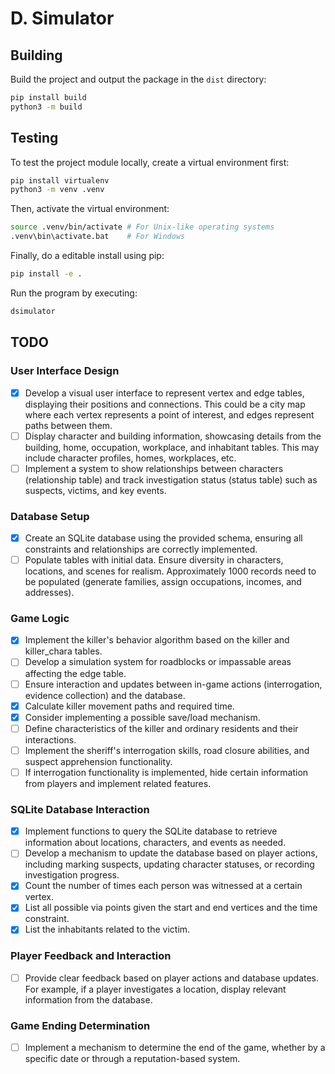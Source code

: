 # D. Simulator

## Building

Build the project and output the package in the `dist` directory:
```bash
pip install build
python3 -m build
```

## Testing

To test the project module locally, create a virtual environment first:
```bash
pip install virtualenv
python3 -m venv .venv
```

Then, activate the virtual environment:
```bash
source .venv/bin/activate # For Unix-like operating systems
.venv\bin\activate.bat    # For Windows
```

Finally, do a editable install using pip:
```bash
pip install -e .
```

Run the program by executing:
```bash
dsimulator
```

## TODO

### User Interface Design
- [x] Develop a visual user interface to represent vertex and edge tables, displaying their positions and connections. This could be a city map where each vertex represents a point of interest, and edges represent paths between them.
- [ ] Display character and building information, showcasing details from the building, home, occupation, workplace, and inhabitant tables. This may include character profiles, homes, workplaces, etc.
- [ ] Implement a system to show relationships between characters (relationship table) and track investigation status (status table) such as suspects, victims, and key events.

### Database Setup
- [x] Create an SQLite database using the provided schema, ensuring all constraints and relationships are correctly implemented.
- [ ] Populate tables with initial data. Ensure diversity in characters, locations, and scenes for realism. Approximately 1000 records need to be populated (generate families, assign occupations, incomes, and addresses).

### Game Logic
- [x] Implement the killer's behavior algorithm based on the killer and killer_chara tables.
- [ ] Develop a simulation system for roadblocks or impassable areas affecting the edge table.
- [ ] Ensure interaction and updates between in-game actions (interrogation, evidence collection) and the database.
- [x] Calculate killer movement paths and required time.
- [x] Consider implementing a possible save/load mechanism.
- [ ] Define characteristics of the killer and ordinary residents and their interactions.
- [ ] Implement the sheriff's interrogation skills, road closure abilities, and suspect apprehension functionality.
- [ ] If interrogation functionality is implemented, hide certain information from players and implement related features.

### SQLite Database Interaction
- [x] Implement functions to query the SQLite database to retrieve information about locations, characters, and events as needed.
- [ ] Develop a mechanism to update the database based on player actions, including marking suspects, updating character statuses, or recording investigation progress.
- [x] Count the number of times each person was witnessed at a certain vertex.
- [x] List all possible via points given the start and end vertices and the time constraint.
- [x] List the inhabitants related to the victim.

### Player Feedback and Interaction
- [ ] Provide clear feedback based on player actions and database updates. For example, if a player investigates a location, display relevant information from the database.

### Game Ending Determination
- [ ] Implement a mechanism to determine the end of the game, whether by a specific date or through a reputation-based system.
